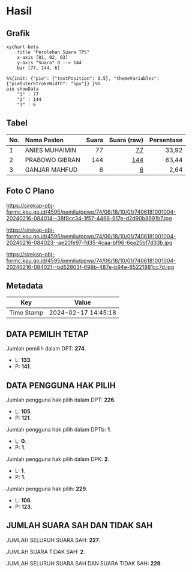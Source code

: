 # Hasil

## Grafik

```mermaid
xychart-beta
    title "Perolehan Suara TPS"
    x-axis [01, 02, 03]
    y-axis "Suara" 0 --> 144
    bar [77, 144, 6]
```

```mermaid
%%{init: {"pie": {"textPosition": 0.5}, "themeVariables": {"pieOuterStrokeWidth": "5px"}} }%%
pie showData
    "1" : 77
    "2" : 144
    "3" : 6
```

## Tabel

| No. | Nama Paslon    | Suara | Suara (raw) | Persentase |
|:--- |:-------------- | -----:| -----------:| ----------:|
| 1   | ANIES MUHAIMIN | 77    | [77][p-1]   | 33,92      |
| 2   | PRABOWO GIBRAN | 144   | [144][p-2]  | 63,44      |
| 3   | GANJAR MAHFUD  | 6     | [6][p-3]    | 2,64       |


[p-1]: https://github.com/gigit-pemilu/pemilu-2024-74-sulawesi-tenggara/blob/main/pilpres/hitung-suara/sub/74-sulawesi-tenggara/sub/06-bombana/sub/18-rumbia-tengah/sub/1001-lauru/sub/004-tps/sub/paslon-1.txt
[p-2]: https://github.com/gigit-pemilu/pemilu-2024-74-sulawesi-tenggara/blob/main/pilpres/hitung-suara/sub/74-sulawesi-tenggara/sub/06-bombana/sub/18-rumbia-tengah/sub/1001-lauru/sub/004-tps/sub/paslon-2.txt
[p-3]: https://github.com/gigit-pemilu/pemilu-2024-74-sulawesi-tenggara/blob/main/pilpres/hitung-suara/sub/74-sulawesi-tenggara/sub/06-bombana/sub/18-rumbia-tengah/sub/1001-lauru/sub/004-tps/sub/paslon-3.txt

## Foto C Plano

https://sirekap-obj-formc.kpu.go.id/4595/pemilu/ppwp/74/06/18/10/01/7406181001004-20240216-084014--38f8cc34-1f57-4466-917e-d2d90b8991b7.jpg

https://sirekap-obj-formc.kpu.go.id/4595/pemilu/ppwp/74/06/18/10/01/7406181001004-20240216-084023--ae20fe97-fd35-4caa-bf96-6ea25bf7d33b.jpg

https://sirekap-obj-formc.kpu.go.id/4595/pemilu/ppwp/74/06/18/10/01/7406181001004-20240216-084021--bd52803f-699b-487e-b94e-65221881cc7d.jpg


## Metadata

| Key        | Value               |
| ---------- | ------------------- |
| Time Stamp | 2024-02-17 14:45:18 |


## DATA PEMILIH TETAP

Jumlah pemilih dalam DPT: **274**.
 * L: **133**.
 * P: **141**.

## DATA PENGGUNA HAK PILIH

Jumlah pengguna hak pilih dalam DPT: **226**.
 * L: **105**.
 * P: **121**.

Jumlah pengguna hak pilih dalam DPTb: **1**.
 * L: **0**.
 * P: **1**.

Jumlah pengguna hak pilih dalam DPK: **2**.
 * L: **1**.
 * P: **1**.

Jumlah pengguna hak pilih: **229**.
 * L: **106**.
 * P: **123**.

## JUMLAH SUARA SAH DAN TIDAK SAH

JUMLAH SELURUH SUARA SAH: **227**.

JUMLAH SUARA TIDAK SAH: **2**.

JUMLAH SELURUH SUARA SAH DAN SUARA TIDAK SAH: **229**.


